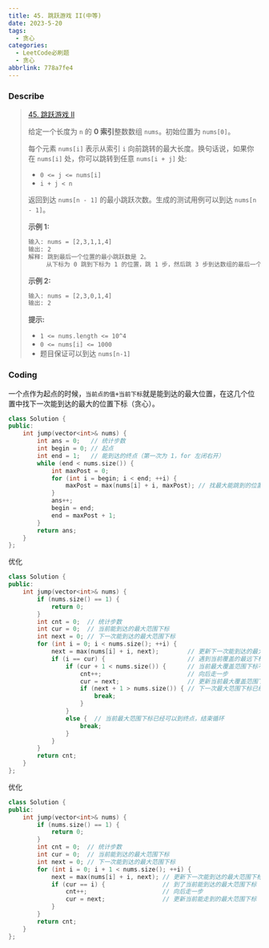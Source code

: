 ```yaml
---
title: 45. 跳跃游戏 II(中等)
date: 2023-5-20
tags:
  - 贪心
categories:
  - LeetCode必刷题
  - 贪心
abbrlink: 778a7fe4
---
```


### Describe

> [45. 跳跃游戏 II](https://leetcode.cn/problems/jump-game-ii/)
>
> 给定一个长度为 `n` 的 **0 索引**整数数组 `nums`。初始位置为 `nums[0]`。
>
> 每个元素 `nums[i]` 表示从索引 `i` 向前跳转的最大长度。换句话说，如果你在 `nums[i]` 处，你可以跳转到任意 `nums[i + j]` 处:
>
> - `0 <= j <= nums[i]` 
> - `i + j < n`
>
> 返回到达 `nums[n - 1]` 的最小跳跃次数。生成的测试用例可以到达 `nums[n - 1]`。
>
>  
>
> **示例 1:**
>
> ```txt
> 输入: nums = [2,3,1,1,4]
> 输出: 2
> 解释: 跳到最后一个位置的最小跳跃数是 2。
>      从下标为 0 跳到下标为 1 的位置，跳 1 步，然后跳 3 步到达数组的最后一个位置。
> ```
>
> **示例 2:**
>
> ```txt
> 输入: nums = [2,3,0,1,4]
> 输出: 2
> ```
>
>  
>
> **提示:**
>
> - `1 <= nums.length <= 10^4`
> - `0 <= nums[i] <= 1000`
> - 题目保证可以到达 `nums[n-1]`

### Coding

一个点作为起点的时候，`当前点的值+当前下标`就是能到达的最大位置，在这几个位置中找下一次能到达的最大的位置下标（贪心）。

```cpp
class Solution {
public:
    int jump(vector<int>& nums) {
        int ans = 0;   // 统计步数
        int begin = 0; // 起点
        int end = 1;   // 能到达的终点（第一次为 1，for 左闭右开）
        while (end < nums.size()) {
            int maxPost = 0;
            for (int i = begin; i < end; ++i) {
                maxPost = max(nums[i] + i, maxPost); // 找最大能跳到的位置下标
            }
            ans++;
            begin = end;
            end = maxPost + 1;
        }
        return ans;
    }
};
```

优化

```cpp
class Solution {
public:
    int jump(vector<int>& nums) {
        if (nums.size() == 1) {
            return 0;
        }
        int cnt = 0;  // 统计步数
        int cur = 0;  // 当前能到达的最大范围下标
        int next = 0; // 下一次能到达的最大范围下标
        for (int i = 0; i < nums.size(); ++i) {
            next = max(nums[i] + i, next);        // 更新下一次能到达的最大覆盖范围下标
            if (i == cur) {                       // 遇到当前覆盖的最远下标
                if (cur + 1 < nums.size()) {      // 当前最大覆盖范围下标不在终点
                    cnt++;                        // 向后走一步
                    cur = next;                   // 更新当前最大覆盖范围下标
                    if (next + 1 > nums.size()) { // 下一次最大范围下标已经超出终点，结束循环
                        break;
                    }
                }
                else {  // 当前最大范围下标已经可以到终点，结束循环
                    break;
                }
            }
        }
        return cnt;
    }
};
```

优化

```cpp
class Solution {
public:
    int jump(vector<int>& nums) {
        if (nums.size() == 1) {
            return 0;
        }
        int cnt = 0;  // 统计步数
        int cur = 0;  // 当前能到达的最大范围下标
        int next = 0; // 下一次能到达的最大范围下标
        for (int i = 0; i + 1 < nums.size(); ++i) {
            next = max(nums[i] + i, next); // 更新下一次能到达的最大范围下标
            if (cur == i) {                // 到了当前能到达的最大范围下标
                cnt++;                     // 向后走一步
                cur = next;                // 更新当前能走到的最大范围下标
            }
        }
        return cnt;
    }
};
```

